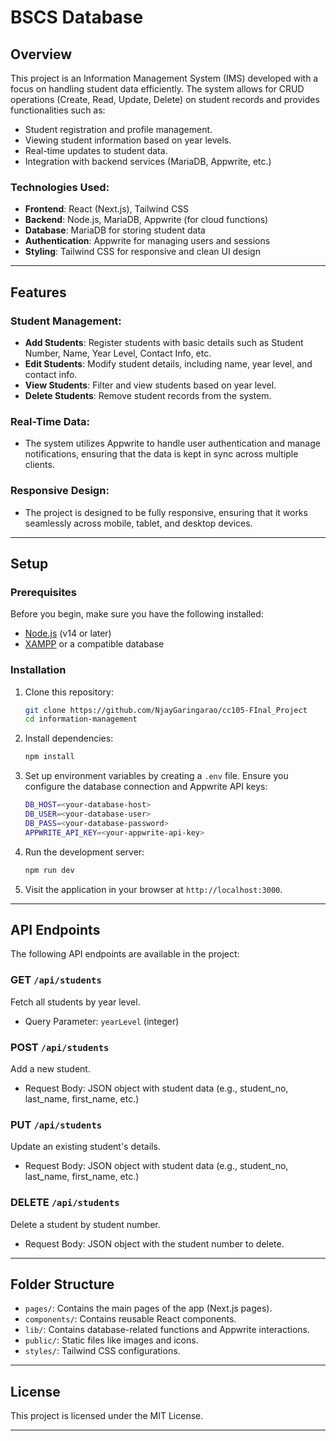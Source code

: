 # BSCS Database

## Overview

This project is an Information Management System (IMS) developed with a focus on handling student data efficiently. The system allows for CRUD operations (Create, Read, Update, Delete) on student records and provides functionalities such as:

- Student registration and profile management.
- Viewing student information based on year levels.
- Real-time updates to student data.
- Integration with backend services (MariaDB, Appwrite, etc.)

### Technologies Used:

- **Frontend**: React (Next.js), Tailwind CSS
- **Backend**: Node.js, MariaDB, Appwrite (for cloud functions)
- **Database**: MariaDB for storing student data
- **Authentication**: Appwrite for managing users and sessions
- **Styling**: Tailwind CSS for responsive and clean UI design

---

## Features

### Student Management:

- **Add Students**: Register students with basic details such as Student Number, Name, Year Level, Contact Info, etc.
- **Edit Students**: Modify student details, including name, year level, and contact info.
- **View Students**: Filter and view students based on year level.
- **Delete Students**: Remove student records from the system.

### Real-Time Data:

- The system utilizes Appwrite to handle user authentication and manage notifications, ensuring that the data is kept in sync across multiple clients.

### Responsive Design:

- The project is designed to be fully responsive, ensuring that it works seamlessly across mobile, tablet, and desktop devices.

---

## Setup

### Prerequisites

Before you begin, make sure you have the following installed:

- [Node.js](https://nodejs.org/) (v14 or later)
- [XAMPP](https://www.apachefriends.org/) or a compatible database

### Installation

1. Clone this repository:

   ```bash
   git clone https://github.com/NjayGaringarao/cc105-FInal_Project
   cd information-management
   ```

2. Install dependencies:

   ```bash
   npm install
   ```

3. Set up environment variables by creating a `.env` file. Ensure you configure the database connection and Appwrite API keys:

   ```bash
   DB_HOST=<your-database-host>
   DB_USER=<your-database-user>
   DB_PASS=<your-database-password>
   APPWRITE_API_KEY=<your-appwrite-api-key>
   ```

4. Run the development server:

   ```bash
   npm run dev
   ```

5. Visit the application in your browser at `http://localhost:3000`.

---

## API Endpoints

The following API endpoints are available in the project:

### GET `/api/students`

Fetch all students by year level.

- Query Parameter: `yearLevel` (integer)

### POST `/api/students`

Add a new student.

- Request Body: JSON object with student data (e.g., student_no, last_name, first_name, etc.)

### PUT `/api/students`

Update an existing student's details.

- Request Body: JSON object with student data (e.g., student_no, last_name, first_name, etc.)

### DELETE `/api/students`

Delete a student by student number.

- Request Body: JSON object with the student number to delete.

---

## Folder Structure

- `pages/`: Contains the main pages of the app (Next.js pages).
- `components/`: Contains reusable React components.
- `lib/`: Contains database-related functions and Appwrite interactions.
- `public/`: Static files like images and icons.
- `styles/`: Tailwind CSS configurations.

---

## License

This project is licensed under the MIT License.

---

